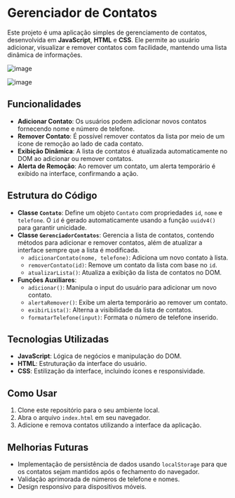 # Gerenciador de Contatos

Este projeto é uma aplicação simples de gerenciamento de contatos, desenvolvida em **JavaScript**, **HTML** e **CSS**. Ele permite ao usuário adicionar, visualizar e remover contatos com facilidade, mantendo uma lista dinâmica de informações.

![image](https://github.com/user-attachments/assets/9ed9cf2d-d114-4526-b8b9-1fb4b19cdb5f)

![image](https://github.com/user-attachments/assets/eb9bd8b8-74ac-423b-9dd1-5e2b38181172)


## Funcionalidades

- **Adicionar Contato**: Os usuários podem adicionar novos contatos fornecendo nome e número de telefone.
- **Remover Contato**: É possível remover contatos da lista por meio de um ícone de remoção ao lado de cada contato.
- **Exibição Dinâmica**: A lista de contatos é atualizada automaticamente no DOM ao adicionar ou remover contatos.
- **Alerta de Remoção**: Ao remover um contato, um alerta temporário é exibido na interface, confirmando a ação.

## Estrutura do Código

- **Classe `Contato`**: Define um objeto `Contato` com propriedades `id`, `nome` e `telefone`. O `id` é gerado automaticamente usando a função `uuidv4()` para garantir unicidade.
- **Classe `GerenciadorContatos`**: Gerencia a lista de contatos, contendo métodos para adicionar e remover contatos, além de atualizar a interface sempre que a lista é modificada.
  - `adicionarContato(nome, telefone)`: Adiciona um novo contato à lista.
  - `removerContato(id)`: Remove um contato da lista com base no `id`.
  - `atualizarLista()`: Atualiza a exibição da lista de contatos no DOM.
- **Funções Auxiliares**: 
  - `adicionar()`: Manipula o input do usuário para adicionar um novo contato.
  - `alertaRemover()`: Exibe um alerta temporário ao remover um contato.
  - `exibirLista()`: Alterna a visibilidade da lista de contatos.
  - `formatarTelefone(input)`: Formata o número de telefone inserido.

## Tecnologias Utilizadas

- **JavaScript**: Lógica de negócios e manipulação do DOM.
- **HTML**: Estruturação da interface do usuário.
- **CSS**: Estilização da interface, incluindo ícones e responsividade.

## Como Usar

1. Clone este repositório para o seu ambiente local.
2. Abra o arquivo `index.html` em seu navegador.
3. Adicione e remova contatos utilizando a interface da aplicação.

## Melhorias Futuras

- Implementação de persistência de dados usando `localStorage` para que os contatos sejam mantidos após o fechamento do navegador.
- Validação aprimorada de números de telefone e nomes.
- Design responsivo para dispositivos móveis.
